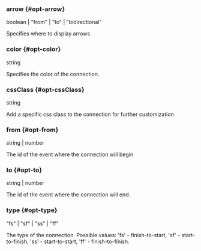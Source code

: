 ### arrow {#opt-arrow}

boolean &#124; "from" &#124; "to" &#124; "bidirectional"

Specifies where to display arrows
### color {#opt-color}

string

Specifies the color of the connection.
### cssClass {#opt-cssClass}

string

Add a specific css class to the connection for further customization
### from {#opt-from}

string &#124; number

The id of the event where the connection will begin
### to {#opt-to}

string &#124; number

The id of the event where the connection will end.
### type {#opt-type}

"fs" &#124; "sf" &#124; "ss" &#124; "ff"

The type of the connection.
Possible values: &#039;fs&#039; - finish-to-start, &#039;sf&#039; - start-to-finish, &#039;ss&#039; - start-to-start, &#039;ff&#039; - finish-to-finish.